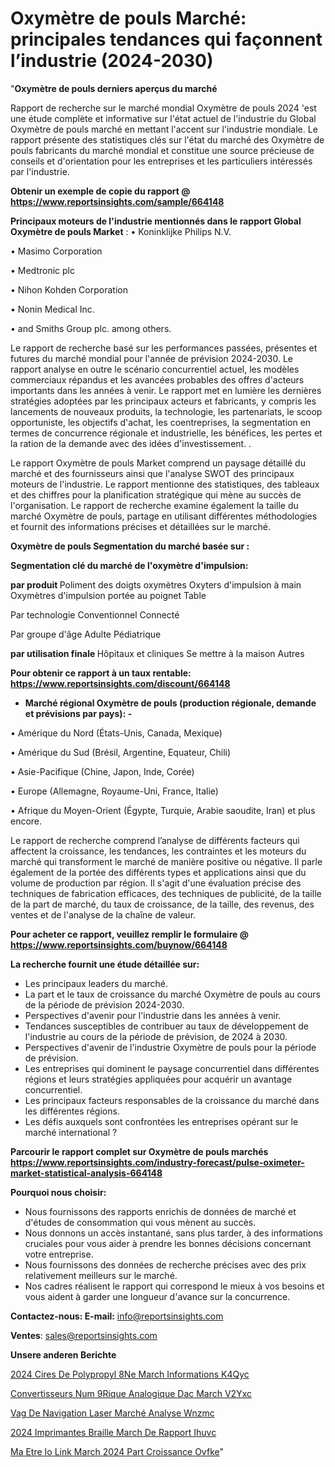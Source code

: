 # Oxymètre de pouls Marché: principales tendances qui façonnent l’industrie (2024-2030)

"<strong>Oxymètre de pouls derniers aperçus du marché</strong>

Rapport de recherche sur le marché mondial Oxymètre de pouls 2024 'est une étude complète et informative sur l'état actuel de l'industrie du Global Oxymètre de pouls marché en mettant l'accent sur l'industrie mondiale. Le rapport présente des statistiques clés sur l'état du marché des Oxymètre de pouls fabricants du marché mondial et constitue une source précieuse de conseils et d'orientation pour les entreprises et les particuliers intéressés par l'industrie.

<strong>Obtenir un exemple de copie du rapport @ <a href=https://www.reportsinsights.com/sample/664148>https://www.reportsinsights.com/sample/664148</a></strong>

<strong>Principaux moteurs de l'industrie mentionnés dans le rapport Global Oxymètre de pouls Market</strong> :
• Koninklijke Philips N.V.

• Masimo Corporation

• Medtronic plc

• Nihon Kohden Corporation

• Nonin Medical Inc.

• and Smiths Group plc. among others.

Le rapport de recherche basé sur les performances passées, présentes et futures du marché mondial pour l'année de prévision 2024-2030. Le rapport analyse en outre le scénario concurrentiel actuel, les modèles commerciaux répandus et les avancées probables des offres d'acteurs importants dans les années à venir. Le rapport met en lumière les dernières stratégies adoptées par les principaux acteurs et fabricants, y compris les lancements de nouveaux produits, la technologie, les partenariats, le scoop opportuniste, les objectifs d'achat, les coentreprises, la segmentation en termes de concurrence régionale et industrielle, les bénéfices, les pertes et la ration de la demande avec des idées d'investissement. .

Le rapport Oxymètre de pouls Market comprend un paysage détaillé du marché et des fournisseurs ainsi que l'analyse SWOT des principaux moteurs de l'industrie. Le rapport mentionne des statistiques, des tableaux et des chiffres pour la planification stratégique qui mène au succès de l'organisation. Le rapport de recherche examine également la taille du marché Oxymètre de pouls, partage en utilisant différentes méthodologies et fournit des informations précises et détaillées sur le marché.

<strong>Oxymètre de pouls Segmentation du marché basée sur :</strong>

<strong> Segmentation clé du marché de l'oxymètre d'impulsion: </strong>

<strong> par produit </strong>
Poliment des doigts oxymètres
Oxyters d'impulsion à main
Oxymètres d'impulsion portée au poignet
Table

Par technologie
Conventionnel
Connecté

Par groupe d'âge
Adulte
Pédiatrique

<strong> par utilisation finale </strong>
Hôpitaux et cliniques
Se mettre à la maison
Autres

<strong>Pour obtenir ce rapport à un taux rentable: <a href=https://www.reportsinsights.com/discount/664148>https://www.reportsinsights.com/discount/664148</a></strong>
<ul>
  <li><strong>Marché régional Oxymètre de pouls (production régionale, demande et prévisions par pays): -</strong></li>
</ul>
• Amérique du Nord (États-Unis, Canada, Mexique)

• Amérique du Sud (Brésil, Argentine, Equateur, Chili)

• Asie-Pacifique (Chine, Japon, Inde, Corée)

• Europe (Allemagne, Royaume-Uni, France, Italie)

• Afrique du Moyen-Orient (Égypte, Turquie, Arabie saoudite, Iran) et plus encore.

Le rapport de recherche comprend l’analyse de différents facteurs qui affectent la croissance, les tendances, les contraintes et les moteurs du marché qui transforment le marché de manière positive ou négative. Il parle également de la portée des différents types et applications ainsi que du volume de production par région. Il s'agit d'une évaluation précise des techniques de fabrication efficaces, des techniques de publicité, de la taille de la part de marché, du taux de croissance, de la taille, des revenus, des ventes et de l'analyse de la chaîne de valeur.

<strong>Pour acheter ce rapport, veuillez remplir le formulaire @   <a href=https://www.reportsinsights.com/buynow/664148>https://www.reportsinsights.com/buynow/664148</a></strong>

<strong>La recherche fournit une étude détaillée sur:</strong>
<ul>
  <li>Les principaux leaders du marché.</li>
  <li>La part et le taux de croissance du marché Oxymètre de pouls au cours de la période de prévision 2024-2030.</li>
  <li>Perspectives d'avenir pour l'industrie dans les années à venir.</li>
  <li>Tendances susceptibles de contribuer au taux de développement de l'industrie au cours de la période de prévision, de 2024 à 2030.</li>
  <li>Perspectives d'avenir de l'industrie Oxymètre de pouls pour la période de prévision.</li>
  <li>Les entreprises qui dominent le paysage concurrentiel dans différentes régions et leurs stratégies appliquées pour acquérir un avantage concurrentiel.</li>
  <li>Les principaux facteurs responsables de la croissance du marché dans les différentes régions.</li>
  <li>Les défis auxquels sont confrontées les entreprises opérant sur le marché international ?</li>
</ul>

<strong>Parcourir le rapport complet sur Oxymètre de pouls marchés <a href=https://www.reportsinsights.com/industry-forecast/pulse-oximeter-market-statistical-analysis-664148>https://www.reportsinsights.com/industry-forecast/pulse-oximeter-market-statistical-analysis-664148</a></strong>

<strong>Pourquoi nous choisir:</strong>
<ul>
  <li>Nous fournissons des rapports enrichis de données de marché et d'études de consommation qui vous mènent au succès.</li>
  <li>Nous donnons un accès instantané, sans plus tarder, à des informations cruciales pour vous aider à prendre les bonnes décisions concernant votre entreprise.</li>
  <li>Nous fournissons des données de recherche précises avec des prix relativement meilleurs sur le marché.</li>
  <li>Nos cadres réalisent le rapport qui correspond le mieux à vos besoins et vous aident à garder une longueur d'avance sur la concurrence.</li>
</ul>
<strong>Contactez-nous:
</strong><strong>E-mail:</strong> <a href=mailto:info@reportsinsights.com>info@reportsinsights.com</a>

<strong>Ventes</strong>: <a href=mailto:sales@reportsinsights.com>sales@reportsinsights.com</a>

<strong>Unsere anderen Berichte</strong>

<a href=https://www.linkedin.com/pulse/2024-cires-de-polypropyl%C3%A8ne-march%C3%A9-informations-k4qyc/>2024 Cires De Polypropyl 8Ne March Informations K4Qyc</a>

<a href=https://www.linkedin.com/pulse/convertisseurs-num%C3%A9rique-analogique-dac-march%C3%A9-v2yxc/>Convertisseurs Num 9Rique Analogique Dac March V2Yxc</a>

<a href=https://www.linkedin.com/pulse/vag-de-navigation-laser-marché-analyse-wnzmc/>Vag De Navigation Laser Marché Analyse Wnzmc</a>

<a href=https://www.linkedin.com/pulse/2024-imprimantes-braille-march%C3%A9-de-rapport-ihuvc/>2024 Imprimantes Braille March De Rapport Ihuvc</a>

<a href=https://www.linkedin.com/pulse/ma%C3%AEtre-io-link-march%C3%A9-2024-part-croissance-ovfke/>Ma Etre Io Link March 2024 Part Croissance Ovfke</a>"
